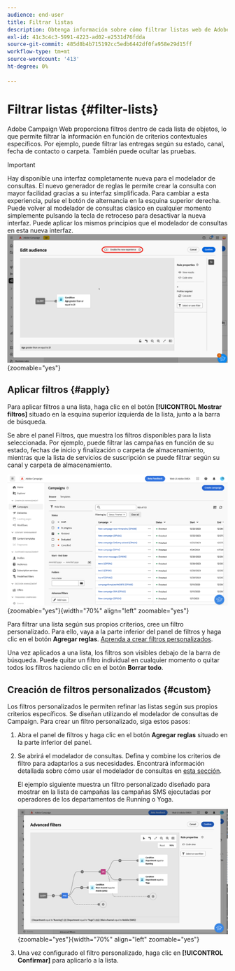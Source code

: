 ```yaml
---
audience: end-user
title: Filtrar listas
description: Obtenga información sobre cómo filtrar listas web de Adobe Campaign mediante filtros integrados y personalizados.
exl-id: 41c3c4c3-5991-4223-ad02-e2531d76fdda
source-git-commit: 485d8b4b715192cc5edb6442df0fa958e29d15ff
workflow-type: tm+mt
source-wordcount: '413'
ht-degree: 0%

---
```


# Filtrar listas {#filter-lists}

Adobe Campaign Web proporciona filtros dentro de cada lista de objetos, lo que permite filtrar la información en función de criterios contextuales específicos. Por ejemplo, puede filtrar las entregas según su estado, canal, fecha de contacto o carpeta. También puede ocultar las pruebas.

>[!IMPORTANT]
>
>Hay disponible una interfaz completamente nueva para el modelador de consultas. El nuevo generador de reglas le permite crear la consulta con mayor facilidad gracias a su interfaz simplificada. Para cambiar a esta experiencia, pulse el botón de alternancia en la esquina superior derecha. Puede volver al modelador de consultas clásico en cualquier momento simplemente pulsando la tecla de retroceso para desactivar la nueva interfaz. Puede aplicar los mismos principios que el modelador de consultas en esta nueva interfaz.
>![Imagen que muestra el conmutador para la nueva interfaz del generador de reglas](assets/query-modeler-toggle.png){zoomable="yes"}

## Aplicar filtros {#apply}

Para aplicar filtros a una lista, haga clic en el botón **[!UICONTROL Mostrar filtros]** situado en la esquina superior izquierda de la lista, junto a la barra de búsqueda.

Se abre el panel Filtros, que muestra los filtros disponibles para la lista seleccionada. Por ejemplo, puede filtrar las campañas en función de su estado, fechas de inicio y finalización o carpeta de almacenamiento, mientras que la lista de servicios de suscripción se puede filtrar según su canal y carpeta de almacenamiento.

![El panel Filtros muestra los filtros disponibles para las listas](assets/filters-pane.png){zoomable="yes"}{width="70%" align="left" zoomable="yes"}

Para filtrar una lista según sus propios criterios, cree un filtro personalizado. Para ello, vaya a la parte inferior del panel de filtros y haga clic en el botón **Agregar reglas**. [Aprenda a crear filtros personalizados](#custom).

Una vez aplicados a una lista, los filtros son visibles debajo de la barra de búsqueda. Puede quitar un filtro individual en cualquier momento o quitar todos los filtros haciendo clic en el botón **Borrar todo**.

## Creación de filtros personalizados {#custom}

Los filtros personalizados le permiten refinar las listas según sus propios criterios específicos. Se diseñan utilizando el modelador de consultas de Campaign. Para crear un filtro personalizado, siga estos pasos:

1. Abra el panel de filtros y haga clic en el botón **Agregar reglas** situado en la parte inferior del panel.

1. Se abrirá el modelador de consultas. Defina y combine los criterios de filtro para adaptarlos a sus necesidades. Encontrará información detallada sobre cómo usar el modelador de consultas en [esta sección](../query/query-modeler-overview.md).

   El ejemplo siguiente muestra un filtro personalizado diseñado para mostrar en la lista de campañas las campañas SMS ejecutadas por operadores de los departamentos de Running o Yoga.

   ![Ejemplo de filtro personalizado que muestra campañas SMS filtradas por departamento](assets/filters-sample.png){zoomable="yes"}{width="70%" align="left" zoomable="yes"}

1. Una vez configurado el filtro personalizado, haga clic en **[!UICONTROL Confirmar]** para aplicarlo a la lista.